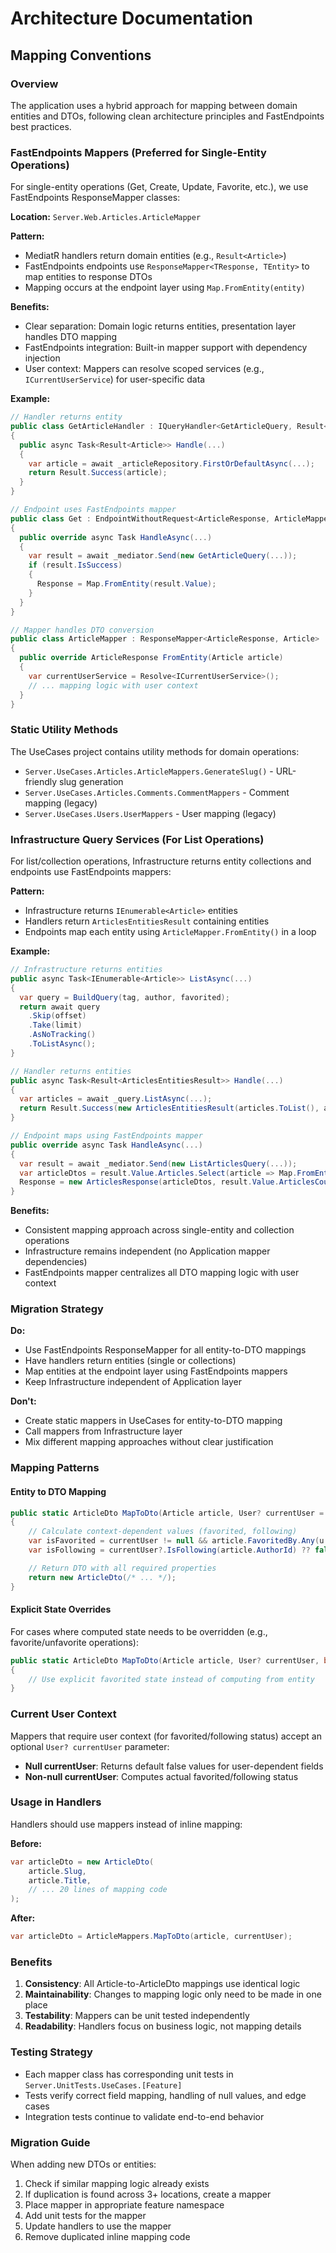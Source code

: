 # Architecture Documentation

## Mapping Conventions

### Overview
The application uses a hybrid approach for mapping between domain entities and DTOs, following clean architecture principles and FastEndpoints best practices.

### FastEndpoints Mappers (Preferred for Single-Entity Operations)

For single-entity operations (Get, Create, Update, Favorite, etc.), we use FastEndpoints ResponseMapper classes:

**Location:** `Server.Web.Articles.ArticleMapper`

**Pattern:**
- MediatR handlers return domain entities (e.g., `Result<Article>`)
- FastEndpoints endpoints use `ResponseMapper<TResponse, TEntity>` to map entities to response DTOs
- Mapping occurs at the endpoint layer using `Map.FromEntity(entity)`

**Benefits:**
- Clear separation: Domain logic returns entities, presentation layer handles DTO mapping
- FastEndpoints integration: Built-in mapper support with dependency injection
- User context: Mappers can resolve scoped services (e.g., `ICurrentUserService`) for user-specific data

**Example:**
```csharp
// Handler returns entity
public class GetArticleHandler : IQueryHandler<GetArticleQuery, Result<Article>>
{
  public async Task<Result<Article>> Handle(...)
  {
    var article = await _articleRepository.FirstOrDefaultAsync(...);
    return Result.Success(article);
  }
}

// Endpoint uses FastEndpoints mapper
public class Get : EndpointWithoutRequest<ArticleResponse, ArticleMapper>
{
  public override async Task HandleAsync(...)
  {
    var result = await _mediator.Send(new GetArticleQuery(...));
    if (result.IsSuccess)
    {
      Response = Map.FromEntity(result.Value);
    }
  }
}

// Mapper handles DTO conversion
public class ArticleMapper : ResponseMapper<ArticleResponse, Article>
{
  public override ArticleResponse FromEntity(Article article)
  {
    var currentUserService = Resolve<ICurrentUserService>();
    // ... mapping logic with user context
  }
}
```

### Static Utility Methods

The UseCases project contains utility methods for domain operations:
- `Server.UseCases.Articles.ArticleMappers.GenerateSlug()` - URL-friendly slug generation
- `Server.UseCases.Articles.Comments.CommentMappers` - Comment mapping (legacy)
- `Server.UseCases.Users.UserMappers` - User mapping (legacy)

### Infrastructure Query Services (For List Operations)

For list/collection operations, Infrastructure returns entity collections and endpoints use FastEndpoints mappers:

**Pattern:**
- Infrastructure returns `IEnumerable<Article>` entities
- Handlers return `ArticlesEntitiesResult` containing entities
- Endpoints map each entity using `ArticleMapper.FromEntity()` in a loop

**Example:**
```csharp
// Infrastructure returns entities
public async Task<IEnumerable<Article>> ListAsync(...)
{
  var query = BuildQuery(tag, author, favorited);
  return await query
    .Skip(offset)
    .Take(limit)
    .AsNoTracking()
    .ToListAsync();
}

// Handler returns entities
public async Task<Result<ArticlesEntitiesResult>> Handle(...)
{
  var articles = await _query.ListAsync(...);
  return Result.Success(new ArticlesEntitiesResult(articles.ToList(), articles.Count()));
}

// Endpoint maps using FastEndpoints mapper
public override async Task HandleAsync(...)
{
  var result = await _mediator.Send(new ListArticlesQuery(...));
  var articleDtos = result.Value.Articles.Select(article => Map.FromEntity(article).Article).ToList();
  Response = new ArticlesResponse(articleDtos, result.Value.ArticlesCount);
}
```

**Benefits:**
- Consistent mapping approach across single-entity and collection operations
- Infrastructure remains independent (no Application mapper dependencies)
- FastEndpoints mapper centralizes all DTO mapping logic with user context

### Migration Strategy

**Do:**
- Use FastEndpoints ResponseMapper for all entity-to-DTO mappings
- Have handlers return entities (single or collections)
- Map entities at the endpoint layer using FastEndpoints mappers
- Keep Infrastructure independent of Application layer

**Don't:**
- Create static mappers in UseCases for entity-to-DTO mapping
- Call mappers from Infrastructure layer
- Mix different mapping approaches without clear justification

### Mapping Patterns

#### Entity to DTO Mapping
```csharp
public static ArticleDto MapToDto(Article article, User? currentUser = null)
{
    // Calculate context-dependent values (favorited, following)
    var isFavorited = currentUser != null && article.FavoritedBy.Any(u => u.Id == currentUser.Id);
    var isFollowing = currentUser?.IsFollowing(article.AuthorId) ?? false;

    // Return DTO with all required properties
    return new ArticleDto(/* ... */);
}
```

#### Explicit State Overrides
For cases where computed state needs to be overridden (e.g., favorite/unfavorite operations):
```csharp
public static ArticleDto MapToDto(Article article, User? currentUser, bool isFavorited)
{
    // Use explicit favorited state instead of computing from entity
}
```

### Current User Context
Mappers that require user context (for favorited/following status) accept an optional `User? currentUser` parameter:
- **Null currentUser**: Returns default false values for user-dependent fields
- **Non-null currentUser**: Computes actual favorited/following status

### Usage in Handlers
Handlers should use mappers instead of inline mapping:

**Before:**
```csharp
var articleDto = new ArticleDto(
    article.Slug,
    article.Title,
    // ... 20 lines of mapping code
);
```

**After:**
```csharp
var articleDto = ArticleMappers.MapToDto(article, currentUser);
```

### Benefits
1. **Consistency**: All Article-to-ArticleDto mappings use identical logic
2. **Maintainability**: Changes to mapping logic only need to be made in one place
3. **Testability**: Mappers can be unit tested independently
4. **Readability**: Handlers focus on business logic, not mapping details

### Testing Strategy
- Each mapper class has corresponding unit tests in `Server.UnitTests.UseCases.[Feature]`
- Tests verify correct field mapping, handling of null values, and edge cases
- Integration tests continue to validate end-to-end behavior

### Migration Guide
When adding new DTOs or entities:
1. Check if similar mapping logic already exists
2. If duplication is found across 3+ locations, create a mapper
3. Place mapper in appropriate feature namespace
4. Add unit tests for the mapper
5. Update handlers to use the mapper
6. Remove duplicated inline mapping code